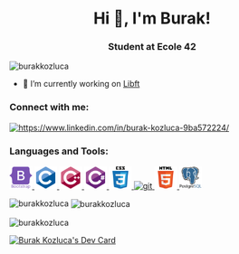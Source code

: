 <h1 align="center">Hi 👋, I'm Burak!</h1>
<h3 align="center">Student at Ecole 42</h3>

<p align="left"> <img src="https://komarev.com/ghpvc/?username=burakkozluca&label=Profile%20views&color=2d9534&style=flat" alt="burakkozluca" /> </p>


- 🔭 I’m currently working on [Libft](https://github.com/burakkozluca/LIBFT)

<h3 align="left">Connect with me:</h3>
<p align="left">
<a href="https://linkedin.com/in/https://www.linkedin.com/in/burak-kozluca-9ba572224/" target="blank"><img align="center" src="https://raw.githubusercontent.com/rahuldkjain/github-profile-readme-generator/master/src/images/icons/Social/linked-in-alt.svg" alt="https://www.linkedin.com/in/burak-kozluca-9ba572224/" height="30" width="40" /></a>
</p>

<h3 align="left">Languages and Tools:</h3>
<p align="left"> <a href="https://getbootstrap.com" target="_blank" rel="noreferrer"> <img src="https://raw.githubusercontent.com/devicons/devicon/master/icons/bootstrap/bootstrap-plain-wordmark.svg" alt="bootstrap" width="40" height="40"/> </a> <a href="https://www.cprogramming.com/" target="_blank" rel="noreferrer"> <img src="https://raw.githubusercontent.com/devicons/devicon/master/icons/c/c-original.svg" alt="c" width="40" height="40"/> </a> <a href="https://www.w3schools.com/cpp/" target="_blank" rel="noreferrer"> <img src="https://raw.githubusercontent.com/devicons/devicon/master/icons/cplusplus/cplusplus-original.svg" alt="cplusplus" width="40" height="40"/> </a> <a href="https://www.w3schools.com/cs/" target="_blank" rel="noreferrer"> <img src="https://raw.githubusercontent.com/devicons/devicon/master/icons/csharp/csharp-original.svg" alt="csharp" width="40" height="40"/> </a> <a href="https://www.w3schools.com/css/" target="_blank" rel="noreferrer"> <img src="https://raw.githubusercontent.com/devicons/devicon/master/icons/css3/css3-original-wordmark.svg" alt="css3" width="40" height="40"/> </a> <a href="https://git-scm.com/" target="_blank" rel="noreferrer"> <img src="https://www.vectorlogo.zone/logos/git-scm/git-scm-icon.svg" alt="git" width="40" height="40"/> </a> <a href="https://www.w3.org/html/" target="_blank" rel="noreferrer"> <img src="https://raw.githubusercontent.com/devicons/devicon/master/icons/html5/html5-original-wordmark.svg" alt="html5" width="40" height="40"/> </a> <a href="https://www.postgresql.org" target="_blank" rel="noreferrer"> <img src="https://raw.githubusercontent.com/devicons/devicon/master/icons/postgresql/postgresql-original-wordmark.svg" alt="postgresql" width="40" height="40"/> </a> </p>

<p><img align="left" src="https://github-readme-stats.vercel.app/api/top-langs?username=burakkozluca&show_icons=true&locale=en&layout=compact" alt="burakkozluca" /></p>

<p>&nbsp;<img align="center" src="https://github-readme-stats.vercel.app/api?username=burakkozluca&show_icons=true&locale=en" alt="burakkozluca" /></p>

<p><img align="center" src="https://github-readme-streak-stats.herokuapp.com/?user=burakkozluca&" alt="burakkozluca" /></p>

<a href="https://app.daily.dev/burakkozluca"><img src="https://api.daily.dev/devcards/5b1b50582b114ab4854839599d387fe7.png?r=43s" width="400" alt="Burak Kozluca's Dev Card"/></a>
